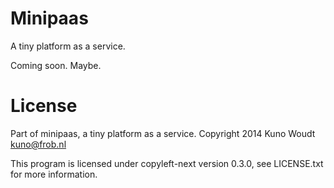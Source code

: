 Minipaas
========

A tiny platform as a service.

Coming soon. Maybe.


License
=======

Part of minipaas, a tiny platform as a service.
Copyright 2014 Kuno Woudt <kuno@frob.nl>

This program is licensed under copyleft-next version 0.3.0,
see LICENSE.txt for more information.
